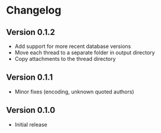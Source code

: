 # Changelog

## Version 0.1.2

* Add support for more recent database versions
* Move each thread to a separate folder in output directory
* Copy attachments to the thread directory

## Version 0.1.1

* Minor fixes (encoding, unknown quoted authors)

## Version 0.1.0

* Initial release
